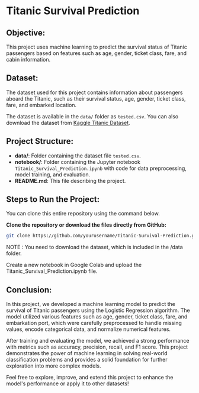 # Titanic Survival Prediction

## Objective:
This project uses machine learning to predict the survival status of Titanic passengers based on features such as age, gender, ticket class, fare, and cabin information.

## Dataset:
The dataset used for this project contains information about passengers aboard the Titanic, such as their survival status, age, gender, ticket class, fare, and embarked location.

The dataset is available in the `data/` folder as `tested.csv`. You can also download the dataset from [Kaggle Titanic Dataset](https://www.kaggle.com/c/titanic/data).

## Project Structure:
- **data/**: Folder containing the dataset file `tested.csv`.
- **notebook/**: Folder containing the Jupyter notebook `Titanic_Survival_Prediction.ipynb` with code for data preprocessing, model training, and evaluation.
- **README.md**: This file describing the project.


## Steps to Run the Project:

You can clone this entire repository using the command below.

**Clone the repository or download the files directly from GitHub:**
   ```bash
   git clone https://github.com/yourusername/Titanic-Survival-Prediction.git
```
NOTE : You need to download the dataset, which is included in the /data folder.

Create a new notebook in Google Colab and upload the Titanic_Survival_Prediction.ipynb file.

## Conclusion:
In this project, we developed a machine learning model to predict the survival of Titanic passengers using the Logistic Regression algorithm. The model utilized various features such as age, gender, ticket class, fare, and embarkation port, which were carefully preprocessed to handle missing values, encode categorical data, and normalize numerical features.

After training and evaluating the model, we achieved a strong performance with metrics such as accuracy, precision, recall, and F1 score. This project demonstrates the power of machine learning in solving real-world classification problems and provides a solid foundation for further exploration into more complex models.

Feel free to explore, improve, and extend this project to enhance the model's performance or apply it to other datasets!


